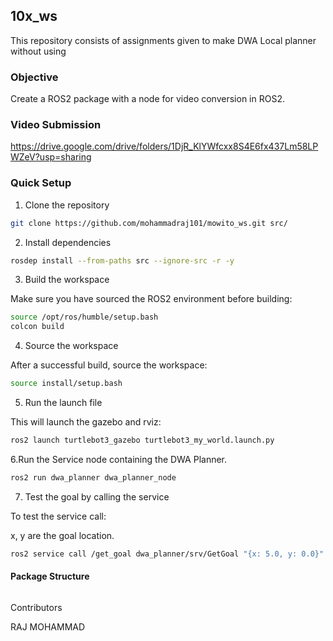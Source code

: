 ## 10x_ws

This repository consists of assignments given to make DWA Local planner without using 

### Objective

Create a ROS2 package with a node for video conversion in ROS2.

### Video Submission

https://drive.google.com/drive/folders/1DjR_KlYWfcxx8S4E6fx437Lm58LPWZeV?usp=sharing

### Quick Setup

1. Clone the repository
```sh
git clone https://github.com/mohammadraj101/mowito_ws.git src/
```
2. Install dependencies
```sh
rosdep install --from-paths src --ignore-src -r -y
```
3. Build the workspace

Make sure you have sourced the ROS2 environment before building:

```sh
source /opt/ros/humble/setup.bash
colcon build 
```
4. Source the workspace

After a successful build, source the workspace:
```sh
source install/setup.bash
```
5. Run the launch file

This will launch the gazebo and rviz:
```sh
ros2 launch turtlebot3_gazebo turtlebot3_my_world.launch.py
```
6.Run the Service node containing the DWA Planner.

```sh
ros2 run dwa_planner dwa_planner_node 
```
7. Test the goal by calling the service

To test the service call:

x, y are the goal location.
```sh
ros2 service call /get_goal dwa_planner/srv/GetGoal "{x: 5.0, y: 0.0}"
```

#### Package Structure
```sh
```

Contributors

RAJ MOHAMMAD



